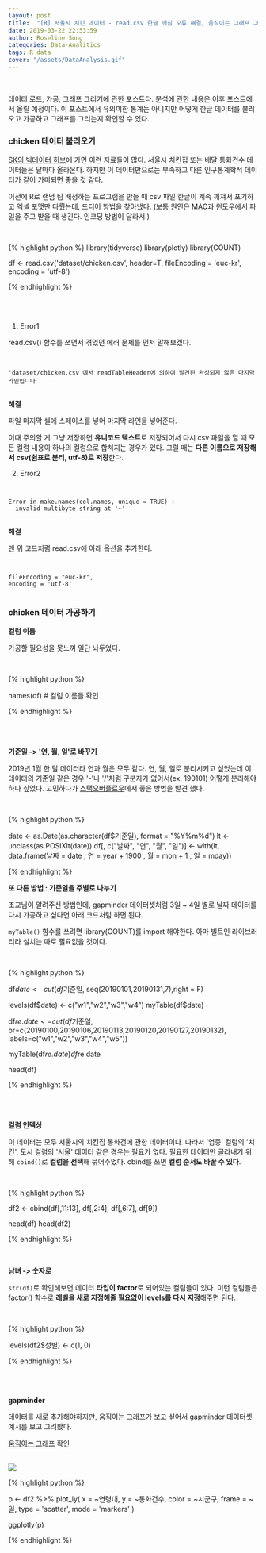 ```yaml
---
layout: post
title:  "[R] 서울시 치킨 데이터 - read.csv 한글 깨짐 오류 해결, 움직이는 그래프 그리기"
date: 2019-03-22 22:53:59
author: Roseline Song
categories: Data-Analitics
tags: R data 
cover: "/assets/DataAnalysis.gif"
---
```


<br>

데이터 로드, 가공, 그래프 그리기에 관한 포스트다. 
분석에 관한 내용은 이후 포스트에서 올릴 예정이다. 이 포스트에서 유의미한 통계는 아니지만 어떻게 한글 데이터를 불러오고 가공하고 그래프를 그리는지 확인할 수 있다.

### chicken 데이터 불러오기

[SK의 빅데이터 허브](https://www.bigdatahub.co.kr/index.do)에 가면 이런 자료들이 많다. 서울시 치킨집 또는 배달 통화건수 데이터들은 달마다 올라온다. 하지만 이 데이터만으로는 부족하고 다른 인구통계학적 데이터가 같이 가미되면 좋을 것 같다.

이전에 R로 랜덤 팀 배정하는 프로그램을 만들 때 csv 파일 한글이 계속 깨져서 포기하고 엑셀 포맷만 다뤘는데, 드디어 방법을 찾아냈다. (보통 원인은 MAC과 윈도우에서 파일을 주고 받을 때 생긴다. 인코딩 방법이 달라서.)

<br>

{% highlight python %}
library(tidyverse)
library(plotly)
library(COUNT)

df <- read.csv('dataset/chicken.csv', 
               header=T,
               fileEncoding = 'euc-kr',
               encoding = 'utf-8') 

{% endhighlight %}

<br>
<br>


1. Error1 

read.csv() 함수를 쓰면서 겪었던 에러 문제를 먼저 말해보겠다.

<pre><code>

'dataset/chicken.csv 에서 readTableHeader에 의하여 발견된 완성되지 않은 마지막 라인입니다

</code></pre>

**해결** 

파일 마지막 셀에 스페이스를 넣어 마지막 라인을 넣어준다. 

이때 주의할 게 그냥 저장하면 **유니코드 텍스트**로 저장되어서 다시 csv 파일을 열 때 모든 컬럼 내용이 하나의 컬럼으로 합쳐지는 경우가 있다. 그럴 때는 **다른 이름으로 저장해서 csv(쉼표로 분리, utf-8)로 저장**한다.


2. Error2 

<pre><code>

Error in make.names(col.names, unique = TRUE) :
  invalid multibyte string at '~'

</code></pre>

**해결**

맨 위 코드처럼 read.csv에 아래 옵션을 추가한다.

<pre><code>

fileEncoding = "euc-kr",
encoding = 'utf-8' 

</code></pre>


### chicken 데이터 가공하기 

**컬럼 이름**

가공할 필요성을 못느껴 일단 놔두었다. 

<br>

{% highlight python %}

names(df) # 컬럼 이름들 확인

{% endhighlight %}

<br>
<br>


**기준일 -> '연, 월, 일'로 바꾸기**

2019년 1월 한 달 데이터라 연과 월은 모두 같다. 연, 월, 일로 분리시키고 싶었는데 이 데이터의 기준일 같은 경우 '-'나 '/'처럼 구분자가 없어서(ex. 190101) 어떻게 분리해야 하나 싶었다. 고민하다가 [스택오버플로우](https://stackoverflow.com/questions/36406650/date-split-in-r)에서 좋은 방법을 발견 했다. 



<br>

{% highlight python %}

date <- as.Date(as.character(df$기준일), format = "%Y%m%d")
lt <- unclass(as.POSIXlt(date))
df[, c("날짜", "연", "월", "일")] <- with(lt, 
                                data.frame(날짜 = date
                                , 연 = year + 1900
                                , 월 = mon + 1
                                , 일 = mday))

{% endhighlight %}


**또 다른 방법 : 기준일을 주별로 나누기**

조교님이 알려주신 방법인데, gapminder 데이터셋처럼 3일 ~ 4일 별로 날짜 데이터를 다시 가공하고 싶다면 아래 코드처럼 하면 된다. 

`myTable()` 함수를 쓰려면 library(COUNT)를 import 해야한다. 아마 빌트인 라이브러리라 설치는 따로 필요없을 것이다. 

<br>

{% highlight python %}

df$date <- cut(df$기준일, seq(20190101,20190131,7),right = F)

levels(df$date) <- c("w1","w2","w3","w4")
myTable(df$date)

df$re.date <- cut(df$기준일, 
                  br=c(20190100,20190106,20190113,20190120,20190127,20190132),
                  labels=c("w1","w2","w3","w4","w5"))

myTable(df$re.date)
df$re.date

head(df)

{% endhighlight %}

<br>
<br>


**컬럼 인덱싱**

이 데이터는 모두 서울시의 치킨집 통화건에 관한 데이터이다. 따라서 '업종' 컬럼의 '치킨', 도시 컬럼의 '서울' 데이터 같은 경우는 필요가 없다. 필요한 데이터만 골라내기 위해 `cbind()`로 **컬럼을 선택**해 묶어주었다. cbind를 쓰면 **컬럼 순서도 바꿀 수 있다**. 

<br>

{% highlight python %}

df2 <- cbind(df[,11:13], df[,2:4], df[,6:7], df[9])

head(df)
head(df2)

{% endhighlight %}

<br>


**남녀 -> 숫자로**

`str(df)`로 확인해보면 데이터 **타입이 factor**로 되어있는 컬럼들이 있다. 이런 컬럼들은 factor() 함수로 **레벨을 새로 지정해줄 필요없이 levels를 다시 지정**해주면 된다. 

<br>

{% highlight python %}

levels(df2$성별) <- c(1, 0)

{% endhighlight %}

<br>
<br>

**gapminder**

데이터를 새로 추가해야하지만, 움직이는 그래프가 보고 싶어서 gapminder 데이터셋 예시를 보고 그려봤다. 

[움직이는 그래프](https://roseline124.github.io/assets/files/chicken_gap.html) 확인

<br>


<img src="https://postfiles.pstatic.net/MjAxOTAzMjNfMTc1/MDAxNTUzMjgyNTY2OTY0.Q9BL7YLKR9QOyuHeqzHSmpFpYYVYDrzFPEwkch0mn6wg.BghagvtSk1TL3Wd_Ik6l2Zk74ljH4lrJk7Sjk7U0M_gg.PNG.guseod24/Rplot.png?type=w966">


<br>

{% highlight python %}

p <- df2 %>%
  plot_ly(
    x = ~연령대, 
    y = ~통화건수, 
    color = ~시군구, 
    frame = ~일, 
    type = 'scatter',
    mode = 'markers'
  ) 

ggplotly(p)

{% endhighlight %}

<br>
<br>

